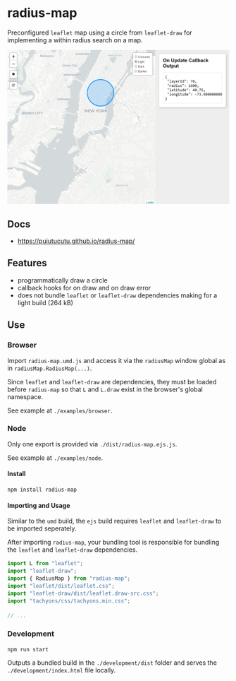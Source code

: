 # radius-map

Preconfigured `leaflet` map using a circle from `leaflet-draw` for implementing a within radius search on a map.
 
![screenshot](screenshots/screenshot.png)

## Docs

* https://puiutucutu.github.io/radius-map/

## Features

* programmatically draw a circle
* callback hooks for on draw and on draw error
* does not bundle `leaflet` or `leaflet-draw` dependencies making for a light build (264 kB)

## Use

### Browser

Import `radius-map.umd.js` and access it via the `radiusMap` window global as in `radiusMap.RadiusMap(...)`.

Since `leaflet` and `leaflet-draw` are dependencies, they must be loaded before `radius-map` so that `L` and `L.draw` exist in the browser's global namespace.

See example at `./examples/browser`.

### Node

Only one export is provided via `./dist/radius-map.ejs.js`.

See example at `./examples/node`.

#### Install

```
npm install radius-map
```

#### Importing and Usage

Similar to the `umd` build, the `ejs` build requires `leaflet` and `leaflet-draw` to be imported seperately.

After importing `radius-map`, your bundling tool is responsible for bundling the `leaflet` and `leaflet-draw` dependencies.

```js
import L from "leaflet";
import "leaflet-draw";
import { RadiusMap } from "radius-map";
import "leaflet/dist/leaflet.css";
import "leaflet-draw/dist/leaflet.draw-src.css";
import "tachyons/css/tachyons.min.css";

// ...
```

### Development

```
npm run start
```

Outputs a bundled build in the `./development/dist` folder and serves the `./development/index.html` file locally.
